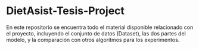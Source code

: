 # DietAsist-Tesis-Project
En este repositorio se encuentra todo el material disponible relacionado con el proyecto, incluyendo el conjunto de datos (Dataset), las dos partes del modelo, y la comparación con otros algoritmos para los experimentos.
